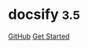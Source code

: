 <!-- _coverpage.md -->

# docsify <small>3.5</small>
[GitHub](https://github.com/docsifyjs/docsify/)
[Get Started](/docs/)
